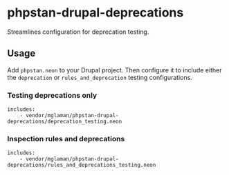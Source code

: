 # phpstan-drupal-deprecations

Streamlines configuration for deprecation testing.

## Usage

Add `phpstan.neon` to your Drupal project. Then configure it to include either the `deprecation` or `rules_and_deprecation` testing configurations.

### Testing deprecations only

```neon
includes:
	- vendor/mglaman/phpstan-drupal-deprecations/deprecation_testing.neon
```

### Inspection rules and deprecations

```neon
includes:
	- vendor/mglaman/phpstan-drupal-deprecations/rules_and_deprecations_testing.neon
```